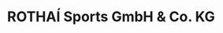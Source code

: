 ---
title: "ROTHAÍ Sports GmbH & Co. KG"
url: /leipzig/rothai-sports-gmbh-und-co-kg/
shop: Fahrrad
---